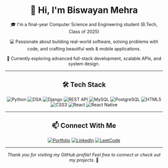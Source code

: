 <div align="center">
  <h1>👋 Hi, I'm Biswayan Mehra</h1>

  <p>🎓 I'm a final-year Computer Science and Engineering student (B.Tech, Class of 2025)</p>

  <p>💻 Passionate about building real-world software, solving problems with code, and crafting beautiful web & mobile applications.</p>

  <p>🌱 Currently exploring advanced full-stack development, scalable APIs, and system design.</p>
</div>

---

<div align="center">
  <h2>🛠️ Tech Stack</h2>

  <img src="https://img.shields.io/badge/Python-3776AB?style=flat&logo=python&logoColor=white" alt="Python"/>
  <img src="https://img.shields.io/badge/Data%20Structures%20%26%20Algorithms-000000?style=flat&logo=github" alt="DSA"/>
  <img src="https://img.shields.io/badge/Django-092E20?style=flat&logo=django&logoColor=white" alt="Django"/>
  <img src="https://img.shields.io/badge/REST%20API-005571?style=flat" alt="REST API"/>
  <img src="https://img.shields.io/badge/MySQL-4479A1?style=flat&logo=mysql&logoColor=white" alt="MySQL"/>
  <img src="https://img.shields.io/badge/PostgreSQL-336791?style=flat&logo=postgresql&logoColor=white" alt="PostgreSQL"/>
  <img src="https://img.shields.io/badge/HTML5-E34F26?style=flat&logo=html5&logoColor=white" alt="HTML5"/>
  <img src="https://img.shields.io/badge/CSS3-1572B6?style=flat&logo=css3&logoColor=white" alt="CSS3"/>
  <img src="https://img.shields.io/badge/React-20232A?style=flat&logo=react&logoColor=61DAFB" alt="React"/>
  <img src="https://img.shields.io/badge/React_Native-20232A?style=flat&logo=react&logoColor=61DAFB" alt="React Native"/>
</div>

---

<div align="center">
  <h2>📫 Connect With Me</h2>

  <a href="#"><img src="https://img.shields.io/badge/Portfolio-%23000000.svg?style=for-the-badge&logo=vercel&logoColor=white" alt="Portfolio"/></a>
  <a href="https://www.linkedin.com/in/biswayan-mehra/"><img src="https://img.shields.io/badge/linkedin-%230077B5.svg?style=for-the-badge&logo=linkedin&logoColor=white" alt="LinkedIn"/></a>
  <a href="https://leetcode.com/u/DRACODER"><img src="https://img.shields.io/badge/LeetCode-000000?style=for-the-badge&logo=LeetCode&logoColor=#d16c06" alt="LeetCode"/></a>
</div>

---

<div align="center">
  <em>Thank you for visiting my GitHub profile! Feel free to connect or check out my projects.</em> 🚀
</div>
